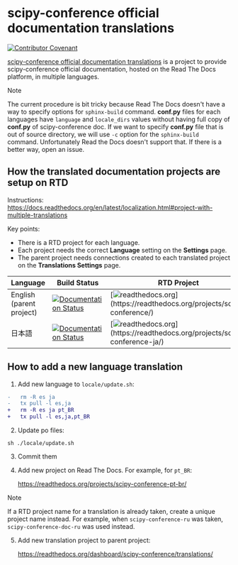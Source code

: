 # scipy-conference official documentation translations

[![Contributor Covenant](https://img.shields.io/badge/contributor%20covenant-2.1-4baaaa.svg)](https://github.com/tkoyama010/scipy-conference-doc-translations/blob/main/CODE_OF_CONDUCT.md)

[scipy-conference official documentation translations](https://github.com/tkoyama010/scipy-conference-doc-translations) is a project to provide scipy-conference official documentation, hosted on
the Read The Docs platform, in multiple languages.

> [!NOTE]
> The current procedure is bit tricky because Read The Docs
> doesn't have a way to specify options for `sphinx-build` command.
> **conf.py** files for each languages have `language` and `locale_dirs`
> values without having full copy of **conf.py** of scipy-conference doc. If we want
> to specify **conf.py** file that is out of source directory, we will use
> `-c` option for the `sphinx-build` command. Unfortunately Read the Docs
> doesn't support that. If there is a better way, open an issue.

## How the translated documentation projects are setup on RTD

Instructions:
https://docs.readthedocs.org/en/latest/localization.html#project-with-multiple-translations

Key points:

- There is a RTD project for each language.
- Each project needs the correct **Language** setting on the
  **Settings** page.
- The parent project needs connections created to each translated
  project on the **Translations Settings** page.

| Language                 | Build Status                                                                                                                                              | RTD Project                                                                                                                  | Transifex                                                                                                                             |
| :----------------------- | --------------------------------------------------------------------------------------------------------------------------------------------------------- | ---------------------------------------------------------------------------------------------------------------------------- | ------------------------------------------------------------------------------------------------------------------------------------- |
| English (parent project) | [![Documentation Status](https://readthedocs.org/projects/scipy-conference/badge/?version=latest)](https://scipy-conference.readthedocs.io/en/latest/?badge=latest)       | [![readthedocs.org](https://img.shields.io/badge/readthedocs-en-ff7964.svg?)](https://readthedocs.org/projects/scipy-conference/)    |                                                                                                                                       |
| 日本語                   | [![Documentation Status](https://readthedocs.org/projects/scipy-conference-ja/badge/?version=latest)](https://scipy-conference-ja.readthedocs.io/ja/latest/?badge=latest) | [![readthedocs.org](https://img.shields.io/badge/readthedocs-ja-ff7964.svg?)](https://readthedocs.org/projects/scipy-conference-ja/) | [![Transifex](https://img.shields.io/badge/Transifex-ja-blue.svg?)](https://app.transifex.com/tkoyama010/scipy-conference-doc/translate/#/ja) |

## How to add a new language translation

1.  Add new language to `locale/update.sh`:

```diff
-   rm -R es ja
-   tx pull -l es,ja
+   rm -R es ja pt_BR
+   tx pull -l es,ja,pt_BR
```

2.  Update po files:

```
sh ./locale/update.sh
```

3.  Commit them

4.  Add new project on Read The Docs. For example, for `pt_BR`:

    https://readthedocs.org/projects/scipy-conference-pt-br/

> [!NOTE]
> If a RTD project name for a translation is already taken,
> create a unique project name instead. For example, when `scipy-conference-ru`
> was taken, `scipy-conference-doc-ru` was used instead.

5.  Add new translation project to parent project:

    https://readthedocs.org/dashboard/scipy-conference/translations/
